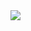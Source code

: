 <img src="https://github.com/user-attachments/assets/9baafbe4-4b24-4efd-b552-3758d1b77eb3" style="align: center"/>
